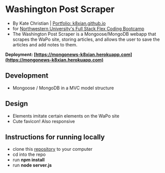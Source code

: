 # Washington Post Scraper
* By Kate Christian | [Portfolio: k8xian.github.io](https://k8xian.github.io)
* for [Northwestern University's Full Stack Flex Coding Bootcamp](https://bootcamp.northwestern.edu/coding/)
* The Washington Post Scraper is a Mongoose/MongoDB webapp that scrapes the WaPo site, storing articles, and allows the user to save the articles and add notes to them.

**Deployment:  [https://mongonews-k8xian.herokuapp.com](https://mongonews-k8xian.herokuapp.com)**

## Development
* Mongoose / MongoDB in a MVC model structure

## Design
* Elements imitate certain elements on the WaPo site
* Cute favicon! Also responsive

## Instructions for running locally
* clone this [repository](https://github.com/k8xian/MongoNewsScraper) to your computer
* cd into the repo
* run **npm install**
* run **node server.js**
